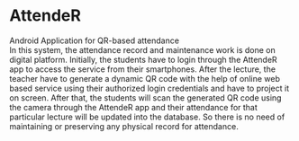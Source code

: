 # AttendeR
Android Application for QR-based attendance </br>
In this system, the attendance record and maintenance work is done on digital
platform. Initially, the students have to login through the AttendeR app to access the service
from their smartphones. After the lecture, the teacher have to generate a dynamic QR code
with the help of online web based service using their authorized login credentials and have to
project it on screen. After that, the students will scan the generated QR code using the camera
through the AttendeR app and their attendance for that particular lecture will be updated into
the database. So there is no need of maintaining or preserving any physical record for
attendance.
